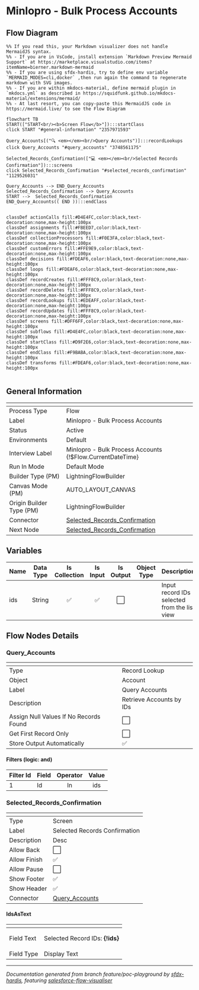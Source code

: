# Minlopro - Bulk Process Accounts

## Flow Diagram

```mermaid
%% If you read this, your Markdown visualizer does not handle MermaidJS syntax.
%% - If you are in VsCode, install extension `Markdown Preview Mermaid Support` at https://marketplace.visualstudio.com/items?itemName=bierner.markdown-mermaid
%% - If you are using sfdx-hardis, try to define env variable `MERMAID_MODES=cli,docker` ,then run again the command to regenerate markdown with SVG images.
%% - If you are within mkdocs-material, define mermaid plugin in `mkdocs.yml` as described in https://squidfunk.github.io/mkdocs-material/extensions/mermaid/
%% - At last resort, you can copy-paste this MermaidJS code in https://mermaid.live/ to see the Flow Diagram

flowchart TB
START(["START<br/><b>Screen Flow</b>"]):::startClass
click START "#general-information" "2357971593"

Query_Accounts[("🔍 <em></em><br/>Query Accounts")]:::recordLookups
click Query_Accounts "#query_accounts" "3748561175"

Selected_Records_Confirmation(["💻 <em></em><br/>Selected Records Confirmation"]):::screens
click Selected_Records_Confirmation "#selected_records_confirmation" "1129526031"

Query_Accounts --> END_Query_Accounts
Selected_Records_Confirmation --> Query_Accounts
START -->  Selected_Records_Confirmation
END_Query_Accounts(( END )):::endClass


classDef actionCalls fill:#D4E4FC,color:black,text-decoration:none,max-height:100px
classDef assignments fill:#FBEED7,color:black,text-decoration:none,max-height:100px
classDef collectionProcessors fill:#F0E3FA,color:black,text-decoration:none,max-height:100px
classDef customErrors fill:#FFE9E9,color:black,text-decoration:none,max-height:100px
classDef decisions fill:#FDEAF6,color:black,text-decoration:none,max-height:100px
classDef loops fill:#FDEAF6,color:black,text-decoration:none,max-height:100px
classDef recordCreates fill:#FFF8C9,color:black,text-decoration:none,max-height:100px
classDef recordDeletes fill:#FFF8C9,color:black,text-decoration:none,max-height:100px
classDef recordLookups fill:#EDEAFF,color:black,text-decoration:none,max-height:100px
classDef recordUpdates fill:#FFF8C9,color:black,text-decoration:none,max-height:100px
classDef screens fill:#DFF6FF,color:black,text-decoration:none,max-height:100px
classDef subflows fill:#D4E4FC,color:black,text-decoration:none,max-height:100px
classDef startClass fill:#D9F2E6,color:black,text-decoration:none,max-height:100px
classDef endClass fill:#F9BABA,color:black,text-decoration:none,max-height:100px
classDef transforms fill:#FDEAF6,color:black,text-decoration:none,max-height:100px


```

<!-- Flow description -->

## General Information

|<!-- -->|<!-- -->|
|:---|:---|
|Process Type| Flow|
|Label|Minlopro - Bulk Process Accounts|
|Status|Active|
|Environments|Default|
|Interview Label|Minlopro - Bulk Process Accounts {!$Flow.CurrentDateTime}|
|Run In Mode| Default Mode|
| Builder Type (PM)|LightningFlowBuilder|
| Canvas Mode (PM)|AUTO_LAYOUT_CANVAS|
| Origin Builder Type (PM)|LightningFlowBuilder|
|Connector|[Selected_Records_Confirmation](#selected_records_confirmation)|
|Next Node|[Selected_Records_Confirmation](#selected_records_confirmation)|


## Variables

|Name|Data Type|Is Collection|Is Input|Is Output|Object Type|Description|
|:-- |:--:|:--:|:--:|:--:|:--:|:--  |
|ids|String|✅|✅|⬜|<!-- -->|Input record IDs selected from the list view|


## Flow Nodes Details

### Query_Accounts

|<!-- -->|<!-- -->|
|:---|:---|
|Type|Record Lookup|
|Object|Account|
|Label|Query Accounts|
|Description|Retrieve Accounts by IDs|
|Assign Null Values If No Records Found|⬜|
|Get First Record Only|⬜|
|Store Output Automatically|✅|


#### Filters (logic: **and**)

|Filter Id|Field|Operator|Value|
|:-- |:-- |:--:|:--: |
|1|Id| In|ids|




### Selected_Records_Confirmation

|<!-- -->|<!-- -->|
|:---|:---|
|Type|Screen|
|Label|Selected Records Confirmation|
|Description|Desc|
|Allow Back|⬜|
|Allow Finish|✅|
|Allow Pause|⬜|
|Show Footer|✅|
|Show Header|✅|
|Connector|[Query_Accounts](#query_accounts)|


#### IdsAsText

|<!-- -->|<!-- -->|
|:---|:---|
|Field Text|<p>Selected Record IDs: <strong>{!ids}</strong></p>|
|Field Type| Display Text|








___

_Documentation generated from branch feature/poc-playground by [sfdx-hardis](https://sfdx-hardis.cloudity.com), featuring [salesforce-flow-visualiser](https://github.com/toddhalfpenny/salesforce-flow-visualiser)_